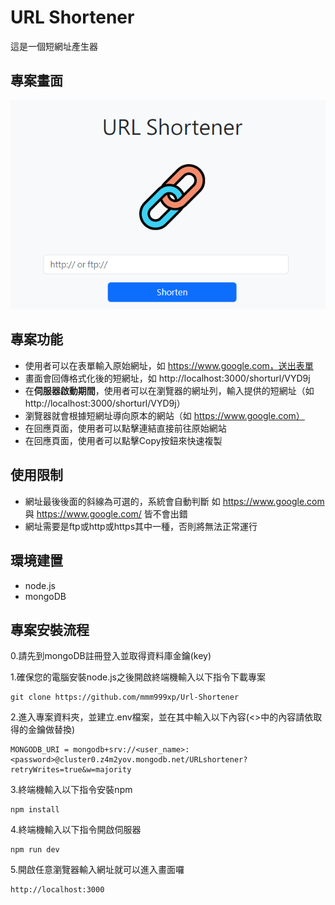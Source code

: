 
# URL Shortener

這是一個短網址產生器

## 專案畫面
![MyImage](https://github.com/mmm999xp/Url-Shortener/blob/master/url-shortener-image.png)

## 專案功能
* 使用者可以在表單輸入原始網址，如 https://www.google.com，送出表單
* 畫面會回傳格式化後的短網址，如 http://localhost:3000/shorturl/VYD9j
* 在**伺服器啟動期間**，使用者可以在瀏覽器的網址列，輸入提供的短網址（如 http://localhost:3000/shorturl/VYD9j）
* 瀏覽器就會根據短網址導向原本的網站（如 https://www.google.com）
* 在回應頁面，使用者可以點擊連結直接前往原始網站
* 在回應頁面，使用者可以點擊Copy按鈕來快速複製

## 使用限制
* 網址最後後面的斜線為可選的，系統會自動判斷 如 https://www.google.com 與 https://www.google.com/ 皆不會出錯
* 網址需要是ftp或http或https其中一種，否則將無法正常運行

## 環境建置
* node.js
* mongoDB
  

## 專案安裝流程
0.請先到mongoDB註冊登入並取得資料庫金鑰(key)

1.確保您的電腦安裝node.js之後開啟終端機輸入以下指令下載專案
```
git clone https://github.com/mmm999xp/Url-Shortener
```
2.進入專案資料夾，並建立.env檔案，並在其中輸入以下內容(<>中的內容請依取得的金鑰做替換)
```
MONGODB_URI = mongodb+srv://<user_name>:<password>@cluster0.z4m2yov.mongodb.net/URLshortener?retryWrites=true&w=majority
```
3.終端機輸入以下指令安裝npm
```
npm install
```
4.終端機輸入以下指令開啟伺服器
```
npm run dev
```
5.開啟任意瀏覽器輸入網址就可以進入畫面囉
```
http://localhost:3000
```

